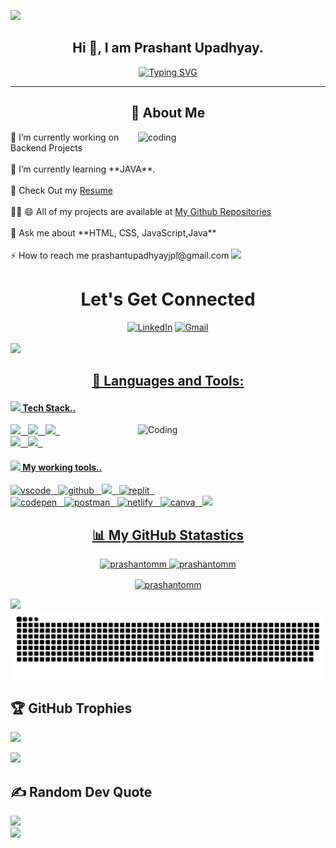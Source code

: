 ![](https://raw.githubusercontent.com/halfrost/halfrost/master/icons/header_.png)
<div>
<h2 align="center">Hi 👋, I am Prashant Upadhyay.</h2>
  <div align="center"><a href="https://git.io/typing-svg"><img src="https://readme-typing-svg.demolab.com?font=Fira+Code&pause=1000&width=435&lines=Hi!+I+am+Prashant Upadhyay.;I+am+a+Full+Stack+Java+Developer.;Interested+in+working+with+Team.;Curious+to+learn+new+things+!..." alt="Typing SVG" /></a></div>
<hr>


  
<div>

<h2 align="center">💫  About Me </h2>
 <img align="right" alt="coding" width="300"  src="https://media1.giphy.com/media/qgQUggAC3Pfv687qPC/giphy.gif?cid=ecf05e47hmyoxu0uv0985uqtkbgtqd3zcjzxw2hgvgmp35jb&rid=giphy.gif&ct=g"> 
 🔭 I’m currently working on Backend Projects</a>
  <br><br>
 🌱 I’m currently learning **JAVA**.
  <br><br>
 🤔 Check Out my <a href="https://drive.google.com/file/d/1HB4310dLtWAs9RfhsCkQGOnjkv0CRSpo/view?usp=share_link">Resume</a>
  <br><br>
 👨‍💻  
 😄 All of my projects are available at <a href="https://github.com/Prashantomm">My Github Repositories</a>
  <br><br>
 💬 Ask me about **HTML, CSS, JavaScript,Java**
  <br><br>
 ⚡ How to reach me prashantupadhyayjpl@gmail.com

  
<img src='https://raw.githubusercontent.com/andreasbm/readme/master/assets/lines/colored.png' />
  
<h1 align="center">Let's Get Connected</h1>
<div align="center">
 <a  href="https://www.linkedin.com/in/prashant-upadhyay-77a18b237" target="_blank"><img alt="LinkedIn" src="https://img.shields.io/badge/linkedin%20-%230077B5.svg?&style=for-the-badge&logo=linkedin&logoColor=white" /></a>
<!-- <a href="" target="_blank"><img src="https://img.shields.io/badge/twitter-%2300acee.svg?&style=for-the-badge&logo=twitter&logoColor=white&alt=twitter" /></a> -->
<a href="mailto:prashantupadhyayjpl@gmail.com"><img  alt="Gmail" src="https://img.shields.io/badge/Gmail-D14836?style=for-the-badge&logo=gmail&logoColor=white" />
</div>
<br />
 <img src='https://raw.githubusercontent.com/andreasbm/readme/master/assets/lines/colored.png' />
<h2 align="center">🚀 Languages and Tools: </h2>
  <h4><img src="https://media.giphy.com/media/iY8CRBdQXODJSCERIr/giphy.gif" width="30px">&nbsp;Tech Stack..</h4>
 <img align="right" alt="Coding" width="300" margin-bottom="50px" src="https://media.giphy.com/media/f3iwJFOVOwuy7K6FFw/giphy.gif">
<p>
 <img src="https://img.shields.io/badge/html5%20-%23e34f26.svg?&style=for-the-badge&logo=html5&logoColor=white" />&nbsp;&nbsp;
 <img src="https://img.shields.io/badge/css3%20-%231572B6.svg?&style=for-the-badge&logo=css3&logoColor=white" />&nbsp;&nbsp;
   <img src="https://img.shields.io/badge/python%20-%231572B6.svg?&style=for-the-badge&logo=python&logoColor=white" />&nbsp;&nbsp;
 
<br/>
<img src="https://img.shields.io/badge/javascript%20-%23F7DF1.svg?&style=for-the-badge&logo=javascript&logoColor=white" />&nbsp;&nbsp;
<img src="https://img.shields.io/badge/java%20-%23F7DF1.svg?&style=for-the-badge&logo=Java&logoColor=white" />&nbsp;&nbsp;

<br/>
</p>

 
<h4><img src="https://media.giphy.com/media/iY8CRBdQXODJSCERIr/giphy.gif" width="30px">&nbsp;My working tools..</h4>
 
<p>
  <img src="https://img.shields.io/badge/VSCode-0078D4?style=for-the-badge&logo=visual%20studio%20code&logoColor=white" alt="vscode" />&nbsp;&nbsp;
  <img src="https://img.shields.io/badge/GitHub-100000?style=for-the-badge&logo=github&logoColor=white" alt="github"/>&nbsp;&nbsp;
  <img src="https://img.shields.io/badge/Git%20-%23F7DF1E.svg?&style=for-the-badge&color=blue&logo=Git&logoColor=white" />&nbsp;&nbsp;
  <img src="https://img.shields.io/badge/replit-667881?style=for-the-badge&logo=replit&logoColor=white" alt="replit" />&nbsp;&nbsp;
 <br/>
 <img src="https://img.shields.io/badge/Codepen-000000?style=for-the-badge&logo=codepen&logoColor=white" alt="codepen" />&nbsp;&nbsp;
 <img src="https://img.shields.io/badge/Postman-FF6C37?style=for-the-badge&logo=Postman&logoColor=white" alt="postman"/>&nbsp;&nbsp;
    <img src="https://img.shields.io/badge/Netlify-00C7B7?style=for-the-badge&logo=netlify&logoColor=white" alt="netlify" />&nbsp;&nbsp;
    <img src="https://img.shields.io/badge/Canva-%2300C4CC.svg?&style=for-the-badge&logo=Canva&logoColor=white" alt="canva" />&nbsp;&nbsp;
  
  <img src='https://raw.githubusercontent.com/andreasbm/readme/master/assets/lines/colored.png' />

</p>
<h2 align="center">📊 My GitHub Statastics </h2>
<div align ="center">
  <tr>
<td><img src="https://github-readme-stats.vercel.app/api/top-langs?username=prashantomm&include_all_commits=true&count_private=true&show_icons=true&line_height=20&title_color=7A7ADB&icon_color=2234AE&text_color=D3D3D3&bg_color=0,000000,130F40" alt="prashantomm" />
    <td><img src="https://github-readme-stats.vercel.app/api?username=prashantomm&show_icons=true&locale=en&layout=compact&title_color=7A7ADB&icon_color=2234AE&text_color=D3D3D3&bg_color=0,000000,130F40" alt="prashantomm" /></td>
  </tr>
  </div>
  <div align="center">
<p><img align="center" src="https://github-readme-streak-stats.herokuapp.com/?user=prashantomm&theme=dark" alt="prashantomm" /></p>
  </div>
</div>
<img src='https://raw.githubusercontent.com/andreasbm/readme/master/assets/lines/colored.png' /> 
<div align="center">
  <a href="https://1999azzar.github.io/1999AZZAR/">
  <img  src="https://github.com/1999AZZAR/1999AZZAR/blob/main/resources/img/grid-snake.svg" alt="snake" /></a>
</div>

## 🏆 GitHub Trophies
![](https://github-profile-trophy.vercel.app/?username=prashantomm&theme=monokai&no-frame=false&no-bg=true&margin-w=4)


 <img src='https://raw.githubusercontent.com/andreasbm/readme/master/assets/lines/colored.png' /> 
 <h2> ✍️ Random Dev Quote </h2>
 <img height=200px src='http://3.bp.blogspot.com/-x0PVXLOZjhg/VN2siaC-0RI/AAAAAAAAD54/qzFRKBzVVpQ/s1600/Steve%2BJobs.jpg'/> 
</div>
<img  src='https://raw.githubusercontent.com/andreasbm/readme/master/assets/lines/colored.png' />







